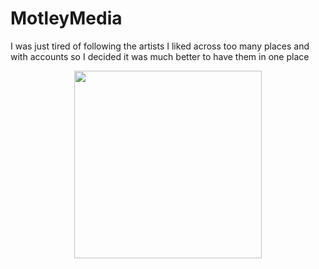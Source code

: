 # MotleyMedia

I was just tired of following the artists I liked across too many places and with accounts so I decided it was much better to have them in one place

<div align="center">
<img src="./static/icon.svg" height="300" width="300">
</div>